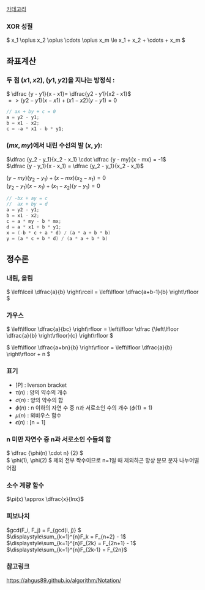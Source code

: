 [카테고리](/README.md)
### XOR 성질
$ x_1 \oplus x_2 \oplus \cdots \oplus x_m \le x_1 + x_2 + \cdots + x_m $

## 좌표계산
### 두 점 $(x1, x2), (y1, y2)$을 지나는 방정식 :   

$ \dfrac {y - y1}{x - x1}= \dfrac{y2 - y1}{x2 - x1}$   
$=> (y2 - y1)(x - x1) + (x1 - x2)(y - y1) = 0$   


```cpp
// ax + by + c = 0
a = y2 - y1;
b = x1 - x2;
c = -a * x1 - b * y1;
```

### $(mx, my)$에서 내린 수선의 발 $(x, y)$:

$\dfrac {y_2 - y_1}{x_2 - x_1} \cdot \dfrac {y - my}{x - mx} = -1$   
$\dfrac {y - y_1}{x - x_1} = \dfrac {y_2 - y_1}{x_2 - x_1}$   



$(y - my)(y_2 - y_1) + (x - mx)(x_2 - x_1) = 0$   
$(y_2 - y_1)(x - x_1) + (x_1 - x_2)(y - y_1) = 0$   

```cpp
// -bx + ay = c
//  ax + by = d
a = y2 - y1;
b = x1 - x2;
c = a * my - b * mx;
d = a * x1 + b * y1;
x = (-b * c + a * d) / (a * a + b * b)
y = (a * c + b * d) / (a * a + b * b)
```

## 정수론
### 내림, 올림
$ \left\lceil \dfrac{a}{b} \right\rceil = \left\lfloor \dfrac{a+b-1}{b} \right\rfloor $ 

### 가우스
$ \left\lfloor \dfrac{a}{bc} \right\rfloor = \left\lfloor \dfrac {\left\lfloor \dfrac{a}{b} \right\rfloor}{c} \right\rfloor $

$ \left\lfloor \dfrac{a+bn}{b} \right\rfloor = \left\lfloor \dfrac{a}{b} \right\rfloor + n $

### 표기
- \[P\] : Iverson bracket
- $\tau(n)$ : 양의 약수의 개수
- $\sigma(n)$ : 양의 약수의 합
- $\phi(n)$ : n 이하의 자연 수 중 n과 서로소인 수의 개수 ($\phi(1) = 1$)
- $\mu(n)$ : 뫼비우스 함수
- $\epsilon(n)$ : [n = 1]

### n 미만 자연수 중 n과 서로소인 수들의 합
$ \dfrac {\phi(n) \cdot n} {2} $   
$ \phi(1), \phi(2) $ 제외 전부 짝수이므로 n=1일 때 제외하곤 항상 분모 분자 나누어떨어짐   

### 소수 계량 함수
$\pi(x) \approx \dfrac{x}{lnx}$

### 피보나치
$gcd(F_i, F_j) = F_{gcd(i, j)} $   
$\displaystyle\sum_{k=1}^{n}F_k = F_{n+2} - 1$   
$\displaystyle\sum_{k=1}^{n}F_{2k} = F_{2n+1} - 1$   
$\displaystyle\sum_{k=1}^{n}F_{2k-1} = F_{2n}$   

### 참고링크
https://ahgus89.github.io/algorithm/Notation/   